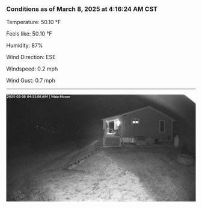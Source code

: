 ### Conditions as of March 8, 2025 at 4:16:24 AM CST 

Temperature: 50.10 &deg;F

Feels like: 50.10 &deg;F

Humidity: 87%

Wind Direction: ESE

Windspeed: 0.2 mph

Wind Gust: 0.7 mph

---

<img src="./images/latest.jpeg"/>

